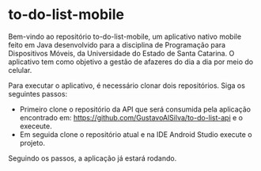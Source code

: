 # to-do-list-mobile
Bem-vindo ao repositório to-do-list-mobile, um aplicativo nativo mobile feito em Java desenvolvido para a disciplina de Programação para Dispositivos Móveis, da Universidade do Estado de Santa Catarina. O aplicativo tem como objetivo a gestão de afazeres do dia a dia por meio do celular.

Para executar o aplicativo, é necessário clonar dois repositórios. Siga os seguintes passos:
* Primeiro clone o repositório da API que será consumida pela aplicação encontrado em: https://github.com/GustavoAlSilva/to-do-list-api e o execeute.
* Em seguida clone o repositório atual e na IDE Android Studio execute o projeto.

Seguindo os passos, a aplicação já estará rodando.
